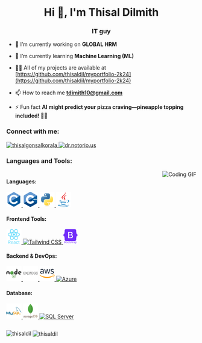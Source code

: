 <h1 align="center">Hi 👋, I'm Thisal Dilmith</h1>
<h3 align="center">IT guy</h3>

- 🔭 I’m currently working on **GLOBAL HRM**

- 🌱 I’m currently learning **Machine Learning (ML)**

- 👨‍💻 All of my projects are available at [https://github.com/thisaldil/myportfolio-2k24](https://github.com/thisaldil/myportfolio-2k24)

- 📫 How to reach me **tdimith10@gmail.com**

- ⚡ Fun fact **AI might predict your pizza craving—pineapple topping included! 🍕🤖**

<h3 align="left">Connect with me:</h3>
<p align="left">
  <a href="https://linkedin.com/in/thisalgonsalkorala" target="blank">
    <img align="center" src="https://raw.githubusercontent.com/rahuldkjain/github-profile-readme-generator/master/src/images/icons/Social/linked-in-alt.svg" alt="thisalgonsalkorala" height="30" width="40" />
  </a>
  <a href="https://instagram.com/dr.notorio.us" target="blank">
    <img align="center" src="https://raw.githubusercontent.com/rahuldkjain/github-profile-readme-generator/master/src/images/icons/Social/instagram.svg" alt="dr.notorio.us" height="30" width="40" />
  </a>
</p>

<h3 align="left">Languages and Tools:</h3>
<div style="display: flex; justify-content: space-between;">
  <div>
    <h4>Languages:</h4>
    <p align="left">
      <a href="https://www.cprogramming.com/" target="_blank" rel="noreferrer">
        <img src="https://raw.githubusercontent.com/devicons/devicon/master/icons/c/c-original.svg" alt="C" width="40" height="40" />
      </a>
      <a href="https://www.w3schools.com/cpp/" target="_blank" rel="noreferrer">
        <img src="https://raw.githubusercontent.com/devicons/devicon/master/icons/cplusplus/cplusplus-original.svg" alt="C++" width="40" height="40" />
      </a>
      <a href="https://www.python.org" target="_blank" rel="noreferrer">
        <img src="https://raw.githubusercontent.com/devicons/devicon/master/icons/python/python-original.svg" alt="Python" width="40" height="40" />
      </a>
      <a href="https://www.java.com" target="_blank" rel="noreferrer">
        <img src="https://raw.githubusercontent.com/devicons/devicon/master/icons/java/java-original.svg" alt="Java" width="40" height="40" />
      </a>
    </p>
    <h4>Frontend Tools:</h4>
    <p align="left">
      <a href="https://reactjs.org/" target="_blank" rel="noreferrer">
        <img src="https://raw.githubusercontent.com/devicons/devicon/master/icons/react/react-original-wordmark.svg" alt="React" width="40" height="40" />
      </a>
      <a href="https://tailwindcss.com/" target="_blank" rel="noreferrer">
        <img src="https://www.vectorlogo.zone/logos/tailwindcss/tailwindcss-icon.svg" alt="Tailwind CSS" width="40" height="40" />
      </a>
      <a href="https://getbootstrap.com" target="_blank" rel="noreferrer">
        <img src="https://raw.githubusercontent.com/devicons/devicon/master/icons/bootstrap/bootstrap-plain-wordmark.svg" alt="Bootstrap" width="40" height="40" />
      </a>
    </p>
    <h4>Backend & DevOps:</h4>
    <p align="left">
      <a href="https://nodejs.org" target="_blank" rel="noreferrer">
        <img src="https://raw.githubusercontent.com/devicons/devicon/master/icons/nodejs/nodejs-original-wordmark.svg" alt="Node.js" width="40" height="40" />
      </a>
      <a href="https://expressjs.com" target="_blank" rel="noreferrer">
        <img src="https://raw.githubusercontent.com/devicons/devicon/master/icons/express/express-original-wordmark.svg" alt="Express.js" width="40" height="40" />
      </a>
      <a href="https://aws.amazon.com" target="_blank" rel="noreferrer">
        <img src="https://raw.githubusercontent.com/devicons/devicon/master/icons/amazonwebservices/amazonwebservices-original-wordmark.svg" alt="AWS" width="40" height="40" />
      </a>
      <a href="https://azure.microsoft.com/en-in/" target="_blank" rel="noreferrer">
        <img src="https://www.vectorlogo.zone/logos/microsoft_azure/microsoft_azure-icon.svg" alt="Azure" width="40" height="40" />
      </a>
    </p>
    <h4>Database:</h4>
    <p align="left">
      <a href="https://www.mysql.com/" target="_blank" rel="noreferrer">
        <img src="https://raw.githubusercontent.com/devicons/devicon/master/icons/mysql/mysql-original-wordmark.svg" alt="MySQL" width="40" height="40" />
      </a>
      <a href="https://www.mongodb.com/" target="_blank" rel="noreferrer">
        <img src="https://raw.githubusercontent.com/devicons/devicon/master/icons/mongodb/mongodb-original-wordmark.svg" alt="MongoDB" width="40" height="40" />
      </a>
      <a href="https://www.microsoft.com/en-us/sql-server" target="_blank" rel="noreferrer">
        <img src="https://www.svgrepo.com/show/303229/microsoft-sql-server-logo.svg" alt="SQL Server" width="40" height="40" />
      </a>
    </p>
  </div>
  <div align="center">
    <img src="[https://media.giphy.com/media/YOUR_GIF_LINK_HERE/giphy.gif](https://media.licdn.com/dms/image/v2/D5612AQHPo2XcY6F6qQ/article-cover_image-shrink_720_1280/article-cover_image-shrink_720_1280/0/1709671543058?e=1740009600&v=beta&t=gZz398FIgAPcDrr3zpFQN_s54dAf4FGZ_vLzW5fnSAQ)" alt="Coding GIF" width="300" />
  </div>
</div>

<p><img align="left" src="https://github-readme-stats.vercel.app/api/top-langs?username=thisaldil&show_icons=true&locale=en&layout=compact" alt="thisaldil" /></p>

<p>&nbsp;<img align="center" src="https://github-readme-stats.vercel.app/api?username=thisaldil&show_icons=true&locale=en" alt="thisaldil" /></p>
